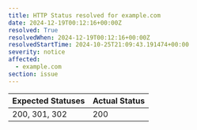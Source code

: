 ```yaml
---
title: HTTP Status resolved for example.com
date: 2024-12-19T00:12:16+00:00Z
resolved: True
resolvedWhen: 2024-12-19T00:12:16+00:00Z
resolvedStartTime: 2024-10-25T21:09:43.191474+00:00
severity: notice
affected:
  - example.com
section: issue
---
```


| Expected Statuses | Actual Status  |
|-------------------|----------------|
| 200, 301, 302 | 200 |
